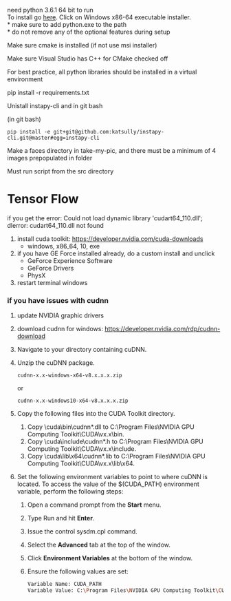 need python 3.6.1 64 bit to run<br>
To install go [here](https://www.python.org/downloads/release/python-361/). Click on Windows x86-64 executable installer.<br>
	* make sure to add python.exe to the path<br>
	* do not remove any of the optional features during setup

Make sure cmake is installed (if not use msi installer)

Make sure Visual Studio has C++ for CMake checked off

For best practice, all python libraries should be installed in a virtual environment

pip install -r requirements.txt 

Unistall instapy-cli and in git bash

(in git bash)

``pip install -e git+git@github.com:katsully/instapy-cli.git@master#egg=instapy-cli``

Make a faces directory in take-my-pic, and there must be a minimum of 4 images prepopulated in folder

Must run script from the src directory



# Tensor Flow

if you get the error: Could not load dynamic library 'cudart64_110.dll'; dlerror: cudart64_110.dll not found



1. install cuda toolkit: https://developer.nvidia.com/cuda-downloads
   - windows, x86_64, 10, exe
2. if you have GE Force installed already, do a custom install and unclick
   - GeForce Experience Software
   - GeForce Drivers
   - PhysX
3. restart terminal windows



### if you have issues with cudnn

1. update NVIDIA graphic drivers

2. download cudnn for windows: https://developer.nvidia.com/rdp/cudnn-download

3. Navigate to your <installpath> directory containing cuDNN.

4. Unzip the cuDNN package.

   ```
   cudnn-x.x-windows-x64-v8.x.x.x.zip
   ```

   or

   ```
   cudnn-x.x-windows10-x64-v8.x.x.x.zip
   ```

5. Copy the following files into the CUDA Toolkit directory.

   

   1. Copy <installpath>\cuda\bin\cudnn*.dll to C:\Program Files\NVIDIA GPU Computing Toolkit\CUDA\vx.x\bin.
   2. Copy <installpath>\cuda\include\cudnn*.h to C:\Program Files\NVIDIA GPU Computing Toolkit\CUDA\vx.x\include.
   3. Copy <installpath>\cuda\lib\x64\cudnn*.lib to C:\Program Files\NVIDIA GPU Computing Toolkit\CUDA\vx.x\lib\x64.

6. Set the following environment variables to point to where cuDNN is located. To access the value of the $(CUDA_PATH) environment variable, perform the following steps:

   

   1. Open a command prompt from the **Start** menu.

   2. Type Run and hit **Enter**.

   3. Issue the control sysdm.cpl command.

   4. Select the **Advanced** tab at the top of the window.

   5. Click **Environment Variables** at the bottom of the window.

   6. Ensure the following values are set:

      ```bash
      Variable Name: CUDA_PATH 
      Variable Value: C:\Program Files\NVIDIA GPU Computing Toolkit\CUDA\vx.x
      ```

